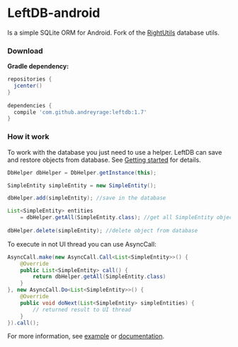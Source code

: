 # LeftDB-android
Is a simple SQLite ORM for Android. Fork of the [RightUtils](https://github.com/manfenixhome/RightUtils) database utils.

### Download
**Gradle dependency:**
``` groovy
repositories {
  jcenter()
}
    
dependencies {
  compile 'com.github.andreyrage:leftdb:1.7'
}
```

### How it work
To work with the database you just need to use a helper. LeftDB can save and restore objects from database.
See [Getting started](https://github.com/AndreyRage/LeftDB-android/wiki/Getting-started) for details.
``` java
DbHelper dbHelper = DbHelper.getInstance(this);

SimpleEntity simpleEntity = new SimpleEntity();

dbHelper.add(simpleEntity); //save in the database

List<SimpleEntity> entities 
    = dbHelper.getAll(SimpleEntity.class); //get all SimpleEntity objects from database
  
dbHelper.delete(simpleEntity); //delete object from database

```

To execute in not UI thread you can use AsyncCall:
``` java
AsyncCall.make(new AsyncCall.Call<List<SimpleEntity>>() {
    @Override
    public List<SimpleEntity> call() {
        return dbHelper.getAll(SimpleEntity.class)
    }
}, new AsyncCall.Do<List<SimpleEntity>>() {
    @Override
    public void doNext(List<SimpleEntity> simpleEntities) {
        // returned result to UI thread
    }
}).call();
```

For more information, see [example](https://github.com/AndreyRage/LeftDB-android/tree/master/sample) or [documentation](https://github.com/AndreyRage/LeftDB-android/wiki/Documentation).
